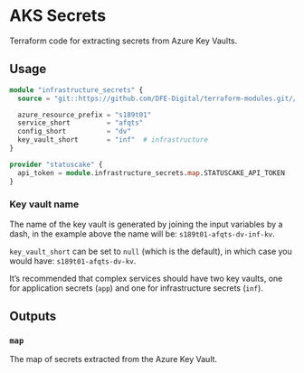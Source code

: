 # AKS Secrets

Terraform code for extracting secrets from Azure Key Vaults.

## Usage

```terraform
module "infrastructure_secrets" {
  source = "git::https://github.com/DFE-Digital/terraform-modules.git//aks/secrets?ref=stable"

  azure_resource_prefix = "s189t01"
  service_short         = "afqts"
  config_short          = "dv"
  key_vault_short       = "inf"  # infrastructure
}
```

```terraform
provider "statuscake" {
  api_token = module.infrastructure_secrets.map.STATUSCAKE_API_TOKEN
}
```

### Key vault name

The name of the key vault is generated by joining the input variables by a dash, in the example above the name will be: `s189t01-afqts-dv-inf-kv`.

`key_vault_short` can be set to `null` (which is the default), in which case you would have: `s189t01-afqts-dv-kv`.

It’s recommended that complex services should have two key vaults, one for application secrets (`app`) and one for infrastructure secrets (`inf`).

## Outputs

### `map`

The map of secrets extracted from the Azure Key Vault.
